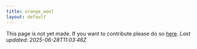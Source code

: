 ```yaml
---
title: orange_wool
layout: default
---
```


This page is not yet made. If you want to contribute please do so [here](https://github.com/CrazyH2/Bigstone/blob/wiki/components/orange_wool.md).
_Last updated: 2025-06-28T11:03:46Z_
